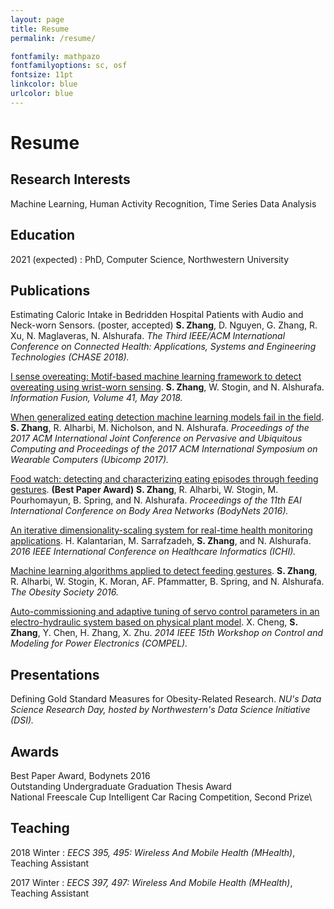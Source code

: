 ```yaml
---
layout: page
title: Resume
permalink: /resume/

fontfamily: mathpazo
fontfamilyoptions: sc, osf
fontsize: 11pt
linkcolor: blue
urlcolor: blue
---
```



# Resume

Research Interests
---------

Machine Learning, Human Activity Recognition, Time Series Data Analysis




Education
---------

2021 (expected)
:   PhD, Computer Science, Northwestern University


<!-- 2017
:   MSc, Computer Science, Northwestern University
2014
:   MSc, Electrical Engineering, Northwestern University-->

Publications
----------

Estimating Caloric Intake in Bedridden Hospital Patients with Audio and Neck-worn Sensors. (poster, accepted)
**S. Zhang**, D. Nguyen, G. Zhang, R. Xu, N. Maglaveras, N. Alshurafa. *The Third IEEE/ACM International Conference on Connected Health: Applications, Systems and Engineering Technologies (CHASE 2018).*


[I sense overeating: Motif-based machine learning framework to detect overeating using wrist-worn sensing][1]. 
**S. Zhang**, W. Stogin, and N. Alshurafa. *Information Fusion, Volume 41, May 2018.*


[When generalized eating detection machine learning models fail in the field][2].
**S. Zhang**, R. Alharbi, M. Nicholson, and N. Alshurafa. *Proceedings of the 2017 ACM International Joint Conference on Pervasive and Ubiquitous Computing and Proceedings of the 2017 ACM International Symposium on Wearable Computers (Ubicomp 2017).*


[Food watch: detecting and characterizing eating episodes through feeding gestures][3]. **(Best Paper Award)**
**S. Zhang**, R. Alharbi, W. Stogin, M. Pourhomayun, B. Spring, and N. Alshurafa. *Proceedings of the 11th EAI International Conference on Body Area Networks (BodyNets 2016).*


[An iterative dimensionality-scaling system for real-time health monitoring applications][5].
H. Kalantarian, M. Sarrafzadeh, **S. Zhang**, and N. Alshurafa. *2016 IEEE International Conference on Healthcare Informatics (ICHI).* 


[Machine learning algorithms applied to detect feeding gestures][4].
**S. Zhang**, R. Alharbi, W. Stogin, K. Moran, AF. Pfammatter, B. Spring, and N. Alshurafa. *The Obesity Society 2016.*

[Auto-commissioning and adaptive tuning of servo control parameters in an electro-hydraulic system based on physical plant model][6].
X. Cheng, **S. Zhang**, Y. Chen, H. Zhang, X. Zhu. *2014 IEEE 15th Workshop on Control and Modeling for Power Electronics (COMPEL).*


Presentations
----------
Defining Gold Standard Measures for Obesity-Related Research. *NU's Data Science Research Day, hosted by Northwestern's Data Science Initiative (DSI).*



Awards
----------

Best Paper Award, Bodynets 2016\
Outstanding Undergraduate Graduation Thesis Award\
National Freescale Cup Intelligent Car Racing Competition, Second Prize\


Teaching
----------

2018 Winter
:   *EECS 395, 495: Wireless And Mobile Health (MHealth)*, Teaching Assistant

2017 Winter
:   *EECS 397, 497: Wireless And Mobile Health (MHealth)*, Teaching Assistant


<!-- Work Experience
----------

2016 - Present
:   *HABitslab*, Research Assistant


2015 (Summer)
:   *DJI*, Short-term Intern 


2014 - 2015
:   *Eaton*, Engineering & Technology Leadership Program


2012 - 2014
:   *Eaton (Global Research and Technology)*, Project Assistant -->



[1]: https://www.sciencedirect.com/science/article/pii/S1566253517304785
[2]: https://dl.acm.org/citation.cfm?id=3124409
[3]: https://dl.acm.org/citation.cfm?id=3068638
[4]: http://www.nalshurafa.com/assets/papers/49.pdf
[5]: https://ieeexplore.ieee.org/abstract/document/7776407/
[6]: https://ieeexplore.ieee.org/abstract/document/6877172/







